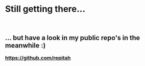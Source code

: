 <h1>Still getting there...</h1><br>
<h2>... but have a look in my public repo's in the meanwhile :)</h2>
<h3 style="margin: auto"><a href="https://github.com/repitah">https://github.com/repitah</a></h3>
